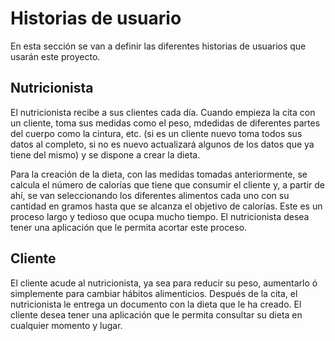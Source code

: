 # Historias de usuario
En esta sección se van a definir las diferentes historias de usuarios que usarán este proyecto.

## Nutricionista
El nutricionista recibe a sus clientes cada día. Cuando empieza la cita con un cliente, toma sus medidas como el peso, mdedidas de diferentes partes del cuerpo como la cintura, etc. (si es un cliente nuevo toma todos sus datos al completo, si no es nuevo actualizará algunos de los datos que ya tiene del mismo) y se dispone a crear la dieta.

Para la creación de la dieta, con las medidas tomadas anteriormente, se calcula el número de calorías que tiene que consumir el cliente y, a partir de ahí, se van seleccionando los diferentes alimentos cada uno con su cantidad en gramos hasta que se alcanza el objetivo de calorías. Este es un proceso largo y tedioso que ocupa mucho tiempo. El nutricionista desea tener una aplicación que le permita acortar este proceso.

## Cliente
El cliente acude al nutricionista, ya sea para reducir su peso, aumentarlo ó simplemente para cambiar hábitos alimenticios. Después de la cita, el nutricionista le entrega un documento con la dieta que le ha creado. El cliente desea tener una aplicación que le permita consultar su dieta en cualquier momento y lugar.
